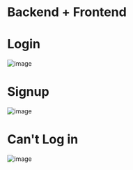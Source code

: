 # __Backend + Frontend__

# Login
![image](https://github.com/deverays/account-process/assets/129968185/3b24d79a-efca-46ee-9fc2-23673786d249)
# Signup
![image](https://github.com/deverays/account-process/assets/129968185/ba56bff1-9897-456d-a0a2-ce531ac104b1)
# Can't Log in
![image](https://github.com/deverays/account-process/assets/129968185/49dc0f8f-6321-4e55-a555-4747896d3fe8)
